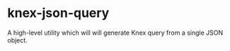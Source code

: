 # knex-json-query
A high-level utility which will will generate Knex query from a single JSON object.
